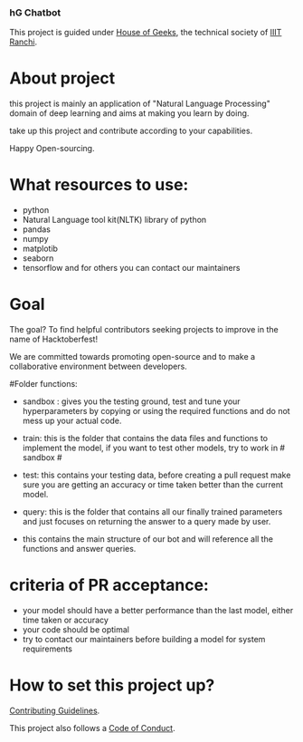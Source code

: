 ### hG Chatbot

This project is guided under [House of Geeks](houseofgeeks.netlify.app), the technical
society of [IIIT Ranchi](iiitranchi.ac.in).

# About project
this project is mainly an application of "Natural Language Processing" domain of deep learning and aims at making you learn by doing.

take up this project and contribute according to your capabilities.

Happy Open-sourcing.

# What resources to use:

* python
* Natural Language tool kit(NLTK) library of python
* pandas
* numpy
* matplotib
* seaborn
* tensorflow
and for others you can contact our maintainers


# Goal

The goal? To find helpful contributors seeking projects to improve in the name of Hacktoberfest!

We are committed towards promoting open-source and to make a collaborative environment between developers.

#Folder functions:
* sandbox : gives you the testing ground, test and tune your hyperparameters by copying or using the required functions and do not mess up your actual code.

* train: this is the folder that contains the data files and functions to implement the model, if you want to test other models, try to work in # sandbox #

* test: this contains your testing data, before creating a pull request make sure you are getting an accuracy or time taken better than the current model.

* query: this is the folder that contains all our finally trained parameters and just focuses on returning the answer to a query made by user.

* this contains the main structure of our bot and will reference all the functions and answer queries.


# criteria of PR acceptance:

* your model should have a better performance than the last model, either time taken or accuracy
* your code should be optimal
* try to contact our maintainers before building a model for system requirements



# How to set this project up?



[Contributing Guidelines](CONTRIBUTING.md).

This project also follows a [Code of Conduct](CODE_OF_CONDUCT.md).
